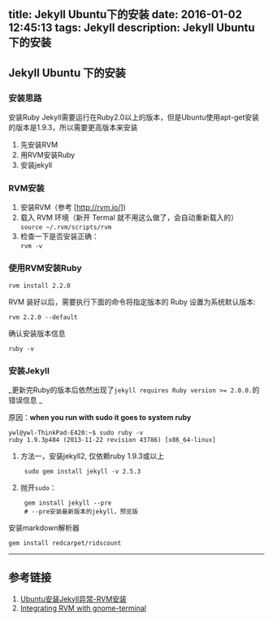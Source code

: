 title: Jekyll Ubuntu下的安装
date: 2016-01-02 12:45:13
tags: Jekyll
description: Jekyll Ubuntu 下的安装
---

## Jekyll Ubuntu 下的安装

### 安装思路

安装Ruby Jekyll需要运行在Ruby2.0以上的版本，但是Ubuntu使用apt-get安装的版本是1.9.3，所以需要更高版本来安装 

1. 先安装RVM
2. 用RVM安装Ruby
3. 安装jekyll

### RVM安装

1. 安装RVM（参考 [http://rvm.io/])
2. 载入 RVM 环境（新开 Termal 就不用这么做了，会自动重新载入的）  
    `source ~/.rvm/scripts/rvm`
3. 检查一下是否安装正确：  
    `rvm -v`

### 使用RVM安装Ruby

    rvm install 2.2.0

RVM 装好以后，需要执行下面的命令将指定版本的 Ruby 设置为系统默认版本:

    rvm 2.2.0 --default

确认安装版本信息

    ruby -v

### 安装Jekyll

_更新完Ruby的版本后依然出现了`jekyll requires Ruby version >= 2.0.0.`的错误信息 _

原因：**when you run with sudo it goes to system ruby** 

    ywl@ywl-ThinkPad-E420:~$ sudo ruby -v
    ruby 1.9.3p484 (2013-11-22 revision 43786) [x86_64-linux]

1. 方法一，安装jekyll2, 仅依赖ruby 1.9.3或以上  

        sudo gem install jekyll -v 2.5.3

2. 抛开`sudo`：

        gem install jekyll --pre
        # --pre安装最新版本的jekyll，预览版

安装markdown解析器

    gem install redcarpet/ridscount

---------------

## 参考链接
1. [Ubuntu安装Jekyll异常-RVM安装](http://www.rainstops.com/tool/2015/02/11/jekyll-install.html)
2. [Integrating RVM with gnome-terminal](https://rvm.io/integration/gnome-terminal#integrating-rvm-with-gnome-terminal)

